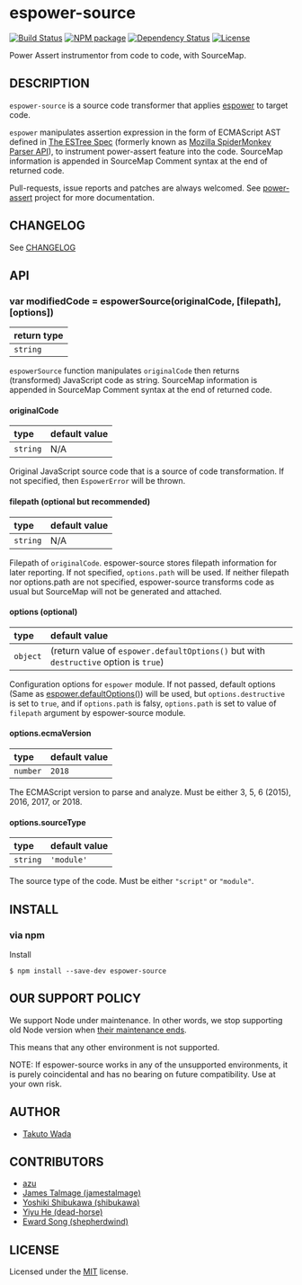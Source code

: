espower-source
================================

[![Build Status][travis-image]][travis-url]
[![NPM package][npm-image]][npm-url]
[![Dependency Status][depstat-image]][depstat-url]
[![License][license-image]][license-url]


Power Assert instrumentor from code to code, with SourceMap.


DESCRIPTION
---------------------------------------
`espower-source` is a source code transformer that applies [espower](https://github.com/power-assert-js/espower) to target code.

`espower` manipulates assertion expression in the form of ECMAScript AST defined in [The ESTree Spec](https://github.com/estree/estree) (formerly known as [Mozilla SpiderMonkey Parser API](https://developer.mozilla.org/en-US/docs/SpiderMonkey/Parser_API)), to instrument power-assert feature into the code. SourceMap information is appended in SourceMap Comment syntax at the end of returned code.

Pull-requests, issue reports and patches are always welcomed. See [power-assert](https://github.com/power-assert-js/power-assert) project for more documentation.


CHANGELOG
---------------------------------------
See [CHANGELOG](https://github.com/power-assert-js/espower-source/blob/master/CHANGELOG.md)


API
---------------------------------------

### var modifiedCode = espowerSource(originalCode, [filepath], [options])

| return type |
|:------------|
| `string`    |

`espowerSource` function manipulates `originalCode` then returns (transformed) JavaScript code as string. SourceMap information is appended in SourceMap Comment syntax at the end of returned code.

#### originalCode

| type     | default value |
|:---------|:--------------|
| `string` | N/A           |

Original JavaScript source code that is a source of code transformation. If not specified, then `EspowerError` will be thrown.

#### filepath (optional but recommended)

| type     | default value |
|:---------|:--------------|
| `string` | N/A           |

Filepath of `originalCode`. espower-source stores filepath information for later reporting. If not specified, `options.path` will be used. If neither filepath nor options.path are not specified, espower-source transforms code as usual but SourceMap will not be generated and attached.

#### options (optional)

| type     | default value |
|:---------|:--------------|
| `object` | (return value of `espower.defaultOptions()` but with `destructive` option is `true`) |

Configuration options for `espower` module. If not passed, default options (Same as [espower.defaultOptions()](https://github.com/power-assert-js/espower#var-options--espowerdefaultoptions)) will be used, but `options.destructive` is set to `true`, and if `options.path` is falsy, `options.path` is set to value of `filepath` argument by espower-source module.


#### options.ecmaVersion

| type     | default value |
|:---------|:--------------|
| `number` | `2018`        |

The ECMAScript version to parse and analyze. Must be either 3, 5, 6 (2015), 2016, 2017, or 2018.


#### options.sourceType

| type     | default value |
|:---------|:--------------|
| `string` | `'module'`    |

The source type of the code. Must be either `"script"` or `"module"`.


INSTALL
---------------------------------------

### via npm

Install

    $ npm install --save-dev espower-source


OUR SUPPORT POLICY
---------------------------------------

We support Node under maintenance. In other words, we stop supporting old Node version when [their maintenance ends](https://github.com/nodejs/LTS).

This means that any other environment is not supported.

NOTE: If espower-source works in any of the unsupported environments, it is purely coincidental and has no bearing on future compatibility. Use at your own risk.


AUTHOR
---------------------------------------
* [Takuto Wada](https://github.com/twada)


CONTRIBUTORS
---------------------------------------
* [azu](https://github.com/azu)
* [James Talmage (jamestalmage)](https://github.com/jamestalmage)
* [Yoshiki Shibukawa (shibukawa)](https://github.com/shibukawa)
* [Yiyu He (dead-horse)](https://github.com/dead-horse)
* [Eward Song (shepherdwind)](https://github.com/shepherdwind)


LICENSE
---------------------------------------
Licensed under the [MIT](https://github.com/power-assert-js/espower-source/blob/master/MIT-LICENSE.txt) license.


[npm-url]: https://npmjs.org/package/espower-source
[npm-image]: https://badge.fury.io/js/espower-source.svg

[travis-url]: https://travis-ci.org/power-assert-js/espower-source
[travis-image]: https://secure.travis-ci.org/power-assert-js/espower-source.svg?branch=master

[depstat-url]: https://gemnasium.com/power-assert-js/espower-source
[depstat-image]: https://gemnasium.com/power-assert-js/espower-source.svg

[license-url]: https://github.com/power-assert-js/espower-source/blob/master/MIT-LICENSE.txt
[license-image]: https://img.shields.io/badge/license-MIT-brightgreen.svg?style=flat
